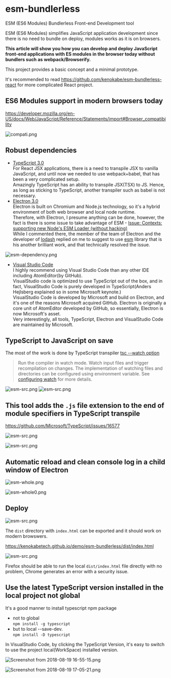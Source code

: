 
# esm-bundlerless

ESM (ES6 Modules) Bundlerless Front-end Development tool

ESM (ES6 Modules)  simplifies JavaScript application development since there is no need to bundle on deploy, modules works as it is on browsers.

**This article will show you how you can develop and deploy JavaScript front-end applications with ES modules in the browser today without bundlers such as webpack/Browserify.**

This project provides a basic concept and a minimal prototype.

It's recommended to read https://github.com/kenokabe/esm-bundlerless-react for more complicated React project.

## ES6 Modules support in modern browsers today
https://developer.mozilla.org/en-US/docs/Web/JavaScript/Reference/Statements/import#Browser_compatibility

![compati.png](https://kenokabetech.github.io/img/ts-react-electron/compati.png)

## Robust dependencies

- [TypeScript 3.0](https://www.typescriptlang.org/)  
For React JSX applications, there is a need to transpile JSX to vanilla JavaScript, and until now we needed to use webpack+babel, that has been a very complicated setup.  
Amazingly TypeScript has an ability to transpile JSX(TSX) to JS.  Hence, as long as sticking to TypeScript, another transpiler such as babel is not necessary.  
- [Electron 3.0](https://electronjs.org/)  
Electron is built on Chromium and Node.js technology, so it's a hybrid environment of both web browser and local node runtime.  
Therefore, with Electron, I presume anything can be done, however, the fact is there is some issue to take advantage of ESM - [Issue: Contexts: supporting new Node's ESM Loader (without hacking)](https://github.com/electron/node/issues/33)  
While I commented there, the member of the team of Electron and the developer of [lodash](https://www.npmjs.com/package/lodash) replied on me to suggest to use [esm](https://www.npmjs.com/package/esm) library that is his another brilliant work, and that technically resolved the issue.  

![esm-dependency.png](https://kenokabetech.github.io/img/ts-react-electron/esm-dependency.png)

- [Visual Studio Code ](https://code.visualstudio.com/)  
I highly recommend using Visual Studio Code than any other IDE including AtomEditor(by GitHub).  
VisualStudio code is optimized to use TypeScript out of the box, and in fact, VisualStudio Code is purely developed in TypeScript(Anders Hejlsberg explained so in some Microsoft keynote.)    
VisualStudio Code is developed by Microsoft and build on Electron, and it's one of the reasons Microsoft acquired GitHub. Electron is originally a core unit of AtomEditor developed by GitHub, so essentially, Electron is now Microsoft's asset.  
Very interestingly, all tools, TypeScript, Electron and VisualStudio Code are maintained by Microsoft. 

## TypeScript to JavaScript on save

The most of the work is done by TypeScript transpiler
[tsc --watch option](https://www.typescriptlang.org/docs/handbook/compiler-options.html)
>Run the compiler in watch mode. Watch input files and trigger recompilation on changes. The implementation of watching files and directories can be configured using environment variable. See [configuring watch](https://www.typescriptlang.org/docs/handbook/configuring-watch.html) for more details.
>
![esm-src.png](https://kenokabetech.github.io/img/ts-react-electron/esm-src.png)
![esm-src.png](https://kenokabetech.github.io/img/ts-react-electron/esm-dist.png)

## This tool adds the `.js` file extension to the end of module specifiers in TypeScript transpile
https://github.com/Microsoft/TypeScript/issues/16577

![esm-src.png](https://kenokabetech.github.io/img/ts-react-electron/esm-ts.png)

![esm-src.png](https://kenokabetech.github.io/img/ts-react-electron/esm-js.png)

## Automatic reload and clean console log in a child window of Electron

![esm-whole.png](https://kenokabetech.github.io/img/ts-react-electron/esm-whole.png)

![esm-whole0.png](https://kenokabetech.github.io/img/ts-react-electron/esm-whole0.png)

## Deploy

![esm-src.png](https://kenokabetech.github.io/img/ts-react-electron/esm-dist.png)

The `dist` directory with `index.html` can be exported and it should work on modern browswers. 

https://kenokabetech.github.io/demo/esm-bundlerless/dist/index.html

![esm-src.png](https://kenokabetech.github.io/img/ts-react-electron/deploy.png)

Firefox should be able to run the local `dist/index.html` file directly with no problem, Chrome generates an error with a security issue.

 ## Use the latest TypeScript version installed in the local project not global

It's a good manner to install typescript npm package 
- not to global  
`npm install -g typescript`  
- but to local --save-dev.  
`npm install -D typescript`

In VisualStudio Code, by clicking the TypeScript Version, it's easy to switch to use the project local(WorkSpace) installed version.

![Screenshot from 2018-08-19 16-55-15.png](https://kenokabetech.github.io/img/ts-react-electron/Screenshot%20from%202018-08-19%2016-55-15.png)

 
![Screenshot from 2018-08-19 17-05-21.png](https://kenokabetech.github.io/img/ts-react-electron/Screenshot%20from%202018-08-19%2017-05-21.png) 
  


 